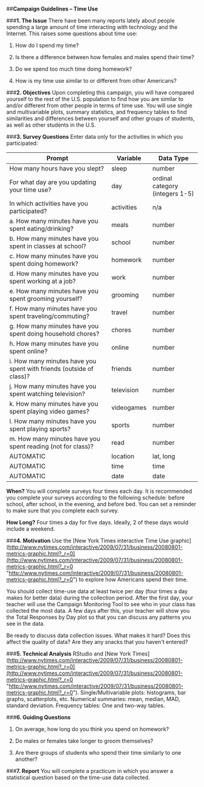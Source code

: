 ##**Campaign Guidelines – Time Use**

###**1. The Issue**
There have been many reports lately about people spending a large amount of time interacting with
technology and the Internet. This raises some questions about time use:

1) How do I spend my time?
    
2) Is there a difference between how females and males spend their time?

3) Do we spend too much time doing homework?

4) How is my time use similar to or different from other Americans?

###**2. Objectives**
Upon completing this campaign, you will have compared yourself to the rest of the U.S. population to
find how you are similar to and/or different from other people in terms of time use. You will use
single and multivariable plots, summary statistics, and frequency tables to find similarities and
differences between yourself and other groups of students, as well as other students in the U.S.

###**3. Survey Questions** 
Enter data only for the activities in which you participated:

| **Prompt**                                                          |**Variable**| **Data Type**                   |
|---------------------------------------------------------------------|------------|---------------------------------|
| How many hours have you slept?                                      | sleep      | number                          |
| For what day are you updating your time use?                        | day        | ordinal category (integers 1-5) |
| In which activities have you participated?                          | activities | n/a                             |
| a. How many minutes have you spent eating/drinking?                 | meals      | number                          |
| b. How many minutes have you spent in classes at school?            | school     | number                          |
| c. How many minutes have you spent doing homework?                  | homework   | number                          |
| d. How many minutes have you spent working at a job?                | work       | number                          |
| e. How many minutes have you spent grooming yourself?               | grooming   | number                          |
| f. How many minutes have you spent traveling/commuting?             | travel     | number                          |
| g. How many minutes have you spent doing household chores?          | chores     | number                          |
| h. How many minutes have you spent online?                          | online     | number                          |
| i. How many minutes have you spent with friends (outside of class)? | friends    | number                          |
| j. How many minutes have you spent watching television?             | television | number                          |
| k. How many minutes have you spent playing video games?             | videogames | number                          |
| l. How many minutes have you spent playing sports?                  | sports     | number                          |
| m. How many minutes have you spent reading (not for class)?         | read       | number                          |
| AUTOMATIC                                                           | location   | lat, long                       |
| AUTOMATIC                                                           | time       | time                            |
| AUTOMATIC                                                           | date       | date                            |

**When?** You will complete surveys four times each day. It is recommended you complete your surveys according to the following schedule: before school, after school, in the evening, and before bed. You can set a reminder to make sure that you complete each survey.

**How Long?** Four times a day for five days. Ideally, 2 of these days would include a weekend.

###**4. Motivation**
Use the [New York Times interactive Time Use graphic](http://www.nytimes.com/interactive/2009/07/31/business/20080801-metrics-graphic.html?_r=0](http://www.nytimes.com/interactive/2009/07/31/business/20080801-metrics-graphic.html?_r=0 "http://www.nytimes.com/interactive/2009/07/31/business/20080801-metrics-graphic.html?_r=0") to explore how Americans spend their time.

You should collect time-use data at least twice per day (four times a day makes for better data) during the collection period. After the first day, your teacher will use the Campaign Monitoring Tool to see who in your class has collected the most data. A few days after this, your teacher will show you the Total Responses by Day plot so that you can discuss any patterns you see in the data.

Be ready to discuss data collection issues. What makes it hard? Does this affect the quality of data? Are they any snacks that you haven't entered? 

###**5. Technical Analysis**
RStudio and [New York Times](http://www.nytimes.com/interactive/2009/07/31/business/20080801-metrics-graphic.html?_r=0](http://www.nytimes.com/interactive/2009/07/31/business/20080801-metrics-graphic.html?_r=0 "http://www.nytimes.com/interactive/2009/07/31/business/20080801-metrics-graphic.html?_r=0"). Single/Multivariable plots: histograms, bar graphs, scatterplots, etc.
Numerical summaries: mean, median, MAD, standard deviation. Frequency tables: One and two-way
tables.

###**6. Guiding Questions**
1) On average, how long do you think you spend on homework?

2) Do males or females take longer to groom themselves?

3) Are there groups of students who spend their time similarly to one another?

###**7. Report**
You will complete a practicum in which you answer a statistical question based on the time-use
data collected.